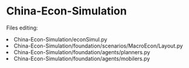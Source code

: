 # China-Econ-Simulation

<p> Files editing: </p>
<li> China-Econ-Simulation/econSimul.py </li>
<li> China-Econ-Simulation/foundation/scenarios/MacroEcon/Layout.py </li>
<li> China-Econ-Simulation/foundation/agents/planners.py </li>
<li> China-Econ-Simulation/foundation/agents/mobilers.py </li>

